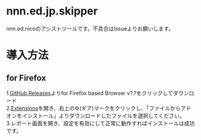 # nnn.ed.jp.skipper 
nnn.ed.nicoのアシストツールです。不具合はIssueよりお願いします。  
# 導入方法 
## for Firefox 
1.[GitHub Releases](https://github.com/kohe-ioroi/nnn.ed.jp.skipper/releases)よりfor Firefox based Browser v?.?をクリックしてダウンロード  
2.[Extensions](about:addons)を開き、右上の⚙(ギア)マークをクリックし、「ファイルからアドオンをインストール」よりダウンロードしたファイルを選択してください。  
3.レポート画面を開き、設定を有効にして正常に動作すればインストールは成功です。  
 
